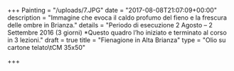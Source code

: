 +++
Painting = "/uploads/7.JPG"
date = "2017-08-08T21:07:09+00:00"
description = "Immagine che evoca il caldo profumo del fieno e la frescura delle ombre in Brianza."
details = "Periodo di esecuzione 2 Agosto – 2 Settembre 2016 (3 giorni) *Questo quadro l’ho iniziato e terminato al corso in 3 lezioni."
draft = true
title = "Fienagione in Alta Brianza"
type = "Olio su cartone telato\tCM 35x50"

+++
